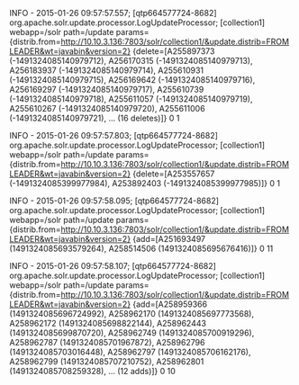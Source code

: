INFO  - 2015-01-26 09:57:57.557; [qtp664577724-8682] org.apache.solr.update.processor.LogUpdateProcessor; [collection1] webapp=/solr path=/update params={distrib.from=http://10.10.3.136:7803/solr/collection1/&update.distrib=FROMLEADER&wt=javabin&version=2} {delete=[A255897373 (-1491324085140979712), A256170315 (-1491324085140979713), A256183937 (-1491324085140979714), A255610931 (-1491324085140979715), A256169642 (-1491324085140979716), A256169297 (-1491324085140979717), A255610739 (-1491324085140979718), A255611057 (-1491324085140979719), A255610267 (-1491324085140979720), A255611006 (-1491324085140979721), ... (16 deletes)]} 0 1


INFO  - 2015-01-26 09:57:57.803; [qtp664577724-8682] org.apache.solr.update.processor.LogUpdateProcessor; [collection1] webapp=/solr path=/update params={distrib.from=http://10.10.3.136:7803/solr/collection1/&update.distrib=FROMLEADER&wt=javabin&version=2} {delete=[A253557657 (-1491324085399977984), A253892403 (-1491324085399977985)]} 0 1


INFO  - 2015-01-26 09:57:58.095; [qtp664577724-8682] org.apache.solr.update.processor.LogUpdateProcessor; [collection1] webapp=/solr path=/update params={distrib.from=http://10.10.3.136:7803/solr/collection1/&update.distrib=FROMLEADER&wt=javabin&version=2} {add=[A251693497 (1491324085693579264), A258514506 (1491324085695676416)]} 0 11


INFO  - 2015-01-26 09:57:58.107; [qtp664577724-8682] org.apache.solr.update.processor.LogUpdateProcessor; [collection1] webapp=/solr path=/update params={distrib.from=http://10.10.3.136:7803/solr/collection1/&update.distrib=FROMLEADER&wt=javabin&version=2} {add=[A258959366 (1491324085696724992), A258962170 (1491324085697773568), A258962172 (1491324085698822144), A258962443 (1491324085699870720), A258962749 (1491324085700919296), A258962787 (1491324085701967872), A258962796 (1491324085703016448), A258962797 (1491324085706162176), A258962799 (1491324085707210752), A258962801 (1491324085708259328), ... (12 adds)]} 0 10